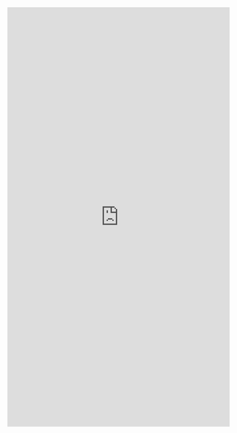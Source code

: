 <!--  -->
<iframe height="950" width="100%" frameborder="no" src="https://ameerd.shinyapps.io/ABCShiny/"> </iframe>
